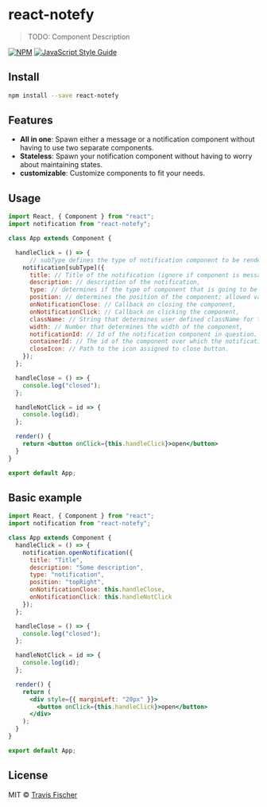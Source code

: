 # react-notefy

> TODO: Component Description

[![NPM](https://img.shields.io/npm/v/react-notefy.svg)](https://www.npmjs.com/package/react-notefy) [![JavaScript Style Guide](https://img.shields.io/badge/code_style-standard-brightgreen.svg)](https://standardjs.com)

## Install

```bash
npm install --save react-notefy
```

## Features

- **All in one**: Spawn either a message or a notification component without having to use two separate components.
- **Stateless**: Spawn your notification component without having to worry about maintaining states.
- **customizable**: Customize components to fit your needs.

## Usage

```jsx
import React, { Component } from "react";
import notification from "react-notefy";

class App extends Component {

  handleClick = () => {
      // subType defines the type of notification component to be rendered; allowed values: "openNotification", "info", "error", "warn", "success"
    notification[subType]({
      title: // Title of the notification (ignore if component is message),
      description: // description of the notification,
      type: // determines if the type of component that is going to be rendered; allowed values: "notification", "message",
      position: // determines the position of the component; allowed values: "topLeft", "bottomLeft", "topRight", "bottomRight"; default value: "topLeft",
      onNotificationClose: // Callback on closing the component,
      onNotificationClick: // Callback on clicking the component,
      className: // String that determines user defined className for the component
      width: // Number that determines the width of the component,
      notificationId: // Id of the notification component in question.
      containerId: // The id of the component over which the notification component needs to be mounted
      closeIcon: // Path to the icon assigned to close button.
    });
  };

  handleClose = () => {
    console.log("closed");
  };

  handleNotClick = id => {
    console.log(id);
  };

  render() {
    return <button onClick={this.handleClick}>open</button>
  }
}

export default App;
```

## Basic example

```jsx
import React, { Component } from "react";
import notification from "react-notefy";

class App extends Component {
  handleClick = () => {
    notification.openNotification({
      title: "Title",
      description: "Some description",
      type: "notification",
      position: "topRight",
      onNotificationClose: this.handleClose,
      onNotificationClick: this.handleNotClick
    });
  };

  handleClose = () => {
    console.log("closed");
  };

  handleNotClick = id => {
    console.log(id);
  };

  render() {
    return (
      <div style={{ marginLeft: "20px" }}>
        <button onClick={this.handleClick}>open</button>
      </div>
    );
  }
}

export default App;
```

## License

MIT © [Travis Fischer](https://github.com/transitive-bullshit)

